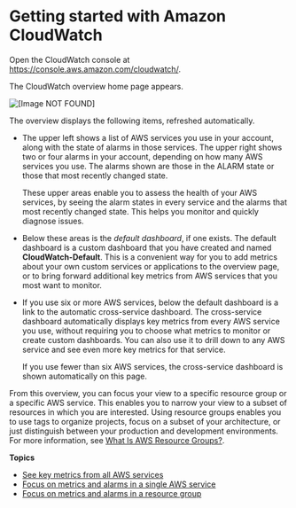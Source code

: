 # Getting started with Amazon CloudWatch<a name="GettingStarted"></a>

Open the CloudWatch console at [https://console\.aws\.amazon\.com/cloudwatch/](https://console.aws.amazon.com/cloudwatch/)\.

The CloudWatch overview home page appears\.

![\[Image NOT FOUND\]](http://docs.aws.amazon.com/AmazonCloudWatch/latest/monitoring/images/monitoring-overviewpage-console2.png)

The overview displays the following items, refreshed automatically\.
+ The upper left shows a list of AWS services you use in your account, along with the state of alarms in those services\. The upper right shows two or four alarms in your account, depending on how many AWS services you use\. The alarms shown are those in the ALARM state or those that most recently changed state\.

  These upper areas enable you to assess the health of your AWS services, by seeing the alarm states in every service and the alarms that most recently changed state\. This helps you monitor and quickly diagnose issues\.
+ Below these areas is the *default dashboard*, if one exists\. The default dashboard is a custom dashboard that you have created and named **CloudWatch\-Default**\. This is a convenient way for you to add metrics about your own custom services or applications to the overview page, or to bring forward additional key metrics from AWS services that you most want to monitor\.
+ If you use six or more AWS services, below the default dashboard is a link to the automatic cross\-service dashboard\. The cross\-service dashboard automatically displays key metrics from every AWS service you use, without requiring you to choose what metrics to monitor or create custom dashboards\. You can also use it to drill down to any AWS service and see even more key metrics for that service\.

  If you use fewer than six AWS services, the cross\-service dashboard is shown automatically on this page\.

From this overview, you can focus your view to a specific resource group or a specific AWS service\. This enables you to narrow your view to a subset of resources in which you are interested\. Using resource groups enables you to use tags to organize projects, focus on a subset of your architecture, or just distinguish between your production and development environments\. For more information, see [What Is AWS Resource Groups?](https://docs.aws.amazon.com/ARG/latest/userguide/welcome.html)\.

**Topics**
+ [See key metrics from all AWS services](CloudWatch_Automatic_Dashboards_Cross_Service.md)
+ [Focus on metrics and alarms in a single AWS service](CloudWatch_Automatic_Dashboards_Focus_Service.md)
+ [Focus on metrics and alarms in a resource group](CloudWatch_Automatic_Dashboards_Resource_Group.md)